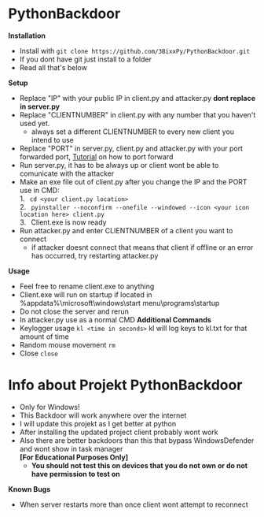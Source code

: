 # PythonBackdoor

**Installation**
- Install with ``` git clone https://github.com/3BixxPy/PythonBackdoor.git ```
- If you dont have git just install to a folder
- Read all that's below

**Setup**
- Replace "IP" with your public IP in client.py and attacker.py **dont replace in server.py**
- Replace "CLIENTNUMBER" in client.py with any number that you haven't used yet.
  - always set a different CLIENTNUMBER to every new client you intend to use
- Replace "PORT" in server.py, client.py and attacker.py with your port forwarded port, [Tutorial](https://www.youtube.com/watch?v=0F53xFGhT-c) on how to port forward
- Run server.py, it has to be always up or client wont be able to comunicate with the attacker
- Make an exe file out of client.py after you change the IP and the PORT use in CMD: \
  1.⠀``` cd <your client.py location> ```\
  2.⠀```pyinstaller --noconfirm --onefile --windowed --icon <your icon location here> client.py```\
  3.⠀Client.exe is now ready
- Run attacker.py and enter CLIENTNUMBER of a client you want to connect
  - if attacker doesnt connect that means that client if offline or an error has occurred, try restarting attacker.py

**Usage**
- Feel free to rename client.exe to anything
- Client.exe will run on startup if located in %appdata%\microsoft\windows\start menu\programs\startup
- Do not close the server and rerun
- In attacker.py use as a normal CMD
**Additional Commands**
- Keylogger usage ```kl <time in seconds>``` kl will log keys to kl.txt for that amount of time
- Random mouse movement ```rm```
- Close ```close```

# Info about Projekt PythonBackdoor
- Only for Windows!
- This Backdoor will work anywhere over the internet
- I will update this projekt as I get better at python
- After installing the updated project client probably wont work
- Also there are better backdoors than this that bypass WindowsDefender and wont show in task manager\
 **[For Educational Purposes Only]**
  - **You should not test this on devices that you do not own or do not have permission to test on**

**Known Bugs**
- When server restarts more than once client wont attempt to reconnect
  
